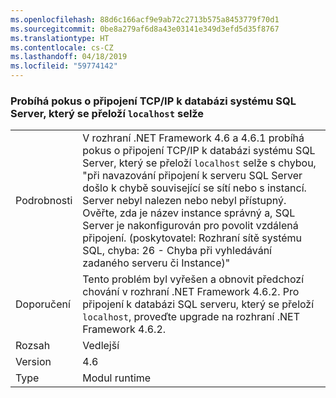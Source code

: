 ```yaml
---
ms.openlocfilehash: 88d6c166acf9e9ab72c2713b575a8453779f70d1
ms.sourcegitcommit: 0be8a279af6d8a43e03141e349d3efd5d35f8767
ms.translationtype: HT
ms.contentlocale: cs-CZ
ms.lasthandoff: 04/18/2019
ms.locfileid: "59774142"
---
```

### <a name="attempting-a-tcpip-connection-to-a-sql-server-database-that-resolves-to-localhost-fails"></a>Probíhá pokus o připojení TCP/IP k databázi systému SQL Server, který se přeloží `localhost` selže

|   |   |
|---|---|
|Podrobnosti|V rozhraní .NET Framework 4.6 a 4.6.1 probíhá pokus o připojení TCP/IP k databázi systému SQL Server, který se přeloží <code>localhost</code> selže s chybou, &quot;při navazování připojení k serveru SQL Server došlo k chybě související se sítí nebo s instancí. Server nebyl nalezen nebo nebyl přístupný. Ověřte, zda je název instance správný a, SQL Server je nakonfigurován pro povolit vzdálená připojení. (poskytovatel: Rozhraní sítě systému SQL, chyba: 26 - Chyba při vyhledávání zadaného serveru či Instance)&quot;|
|Doporučení|Tento problém byl vyřešen a obnovit předchozí chování v rozhraní .NET Framework 4.6.2. Pro připojení k databázi SQL serveru, který se přeloží <code>localhost</code>, proveďte upgrade na rozhraní .NET Framework 4.6.2.|
|Rozsah|Vedlejší|
|Version|4.6|
|Type|Modul runtime|
